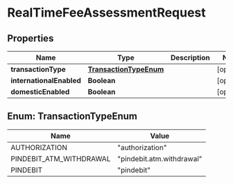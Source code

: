 
# RealTimeFeeAssessmentRequest

## Properties
Name | Type | Description | Notes
------------ | ------------- | ------------- | -------------
**transactionType** | [**TransactionTypeEnum**](#TransactionTypeEnum) |  |  [optional]
**internationalEnabled** | **Boolean** |  |  [optional]
**domesticEnabled** | **Boolean** |  |  [optional]


<a name="TransactionTypeEnum"></a>
## Enum: TransactionTypeEnum
Name | Value
---- | -----
AUTHORIZATION | &quot;authorization&quot;
PINDEBIT_ATM_WITHDRAWAL | &quot;pindebit.atm.withdrawal&quot;
PINDEBIT | &quot;pindebit&quot;



